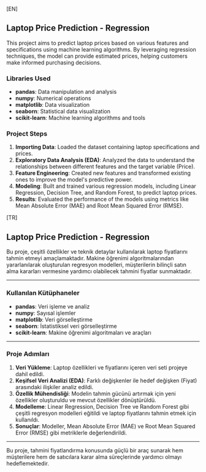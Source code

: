 [EN]
## Laptop Price Prediction - Regression

This project aims to predict laptop prices based on various features and specifications using machine learning algorithms. By leveraging regression techniques, the model can provide estimated prices, helping customers make informed purchasing decisions.

### Libraries Used

- **pandas**: Data manipulation and analysis
- **numpy**: Numerical operations
- **matplotlib**: Data visualization
- **seaborn**: Statistical data visualization
- **scikit-learn**: Machine learning algorithms and tools

### Project Steps

1. **Importing Data**: Loaded the dataset containing laptop specifications and prices.
2. **Exploratory Data Analysis (EDA)**: Analyzed the data to understand the relationships between different features and the target variable (Price).
3. **Feature Engineering**: Created new features and transformed existing ones to improve the model's predictive power.
4. **Modeling**: Built and trained various regression models, including Linear Regression, Decision Tree, and Random Forest, to predict laptop prices.
5. **Results**: Evaluated the performance of the models using metrics like Mean Absolute Error (MAE) and Root Mean Squared Error (RMSE).


[TR]
## Laptop Price Prediction - Regression

Bu proje, çeşitli özellikler ve teknik detaylar kullanılarak laptop fiyatlarını tahmin etmeyi amaçlamaktadır. Makine öğrenimi algoritmalarından yararlanılarak oluşturulan regresyon modelleri, müşterilerin bilinçli satın alma kararları vermesine yardımcı olabilecek tahmini fiyatlar sunmaktadır.

---

### Kullanılan Kütüphaneler

- **pandas**: Veri işleme ve analiz
- **numpy**: Sayısal işlemler
- **matplotlib**: Veri görselleştirme
- **seaborn**: İstatistiksel veri görselleştirme
- **scikit-learn**: Makine öğrenimi algoritmaları ve araçları

---

### Proje Adımları

1. **Veri Yükleme**: Laptop özellikleri ve fiyatlarını içeren veri seti projeye dahil edildi.
2. **Keşifsel Veri Analizi (EDA)**: Farklı değişkenler ile hedef değişken (Fiyat) arasındaki ilişkiler analiz edildi.
3. **Özellik Mühendisliği**: Modelin tahmin gücünü artırmak için yeni özellikler oluşturuldu ve mevcut özellikler dönüştürüldü.
4. **Modelleme**: Linear Regression, Decision Tree ve Random Forest gibi çeşitli regresyon modelleri eğitildi ve laptop fiyatlarını tahmin etmek için kullanıldı.
5. **Sonuçlar**: Modeller, Mean Absolute Error (MAE) ve Root Mean Squared Error (RMSE) gibi metriklerle değerlendirildi.

---

Bu proje, tahmini fiyatlandırma konusunda güçlü bir araç sunarak hem müşterilere hem de satıcılara karar alma süreçlerinde yardımcı olmayı hedeflemektedir.
